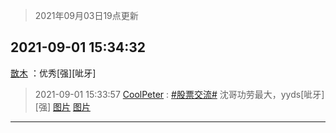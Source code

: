> 2021年09月03日19点更新
<link rel="stylesheet" href="https://cdn.jsdelivr.net/gh/taotie6/sampleJSON@main/css/photo_show.css">


 ## 2021-09-01 15:34:32 

 [㪚木](https://www.coolapk.com/feed/29688747?shareKey=ZDhiZDEyYjY0MDQ1NjEzMjA2ZWY~) ：优秀[强][呲牙] 

<div class="album">
</div>

> 2021-09-01 15:33:57 
> [CoolPeter](https://www.coolapk.com/feed/29688732?shareKey=MmU5YTU3ODM1YmEyNjEzMjA2ZWY~) : <a class="feed-link-tag" href="/t/股票交流?type=0">#股票交流#</a> 沈哥功劳最大，yyds[呲牙][强] 
[图片](http://image.coolapk.com/feed/2021/0901/15/1437066_c78a728c_1634_9675@1080x2340.jpeg)
[图片](http://image.coolapk.com/feed/2021/0901/15/1437066_e5ee0bad_1634_9677@1080x2340.jpeg)

 ------- 

